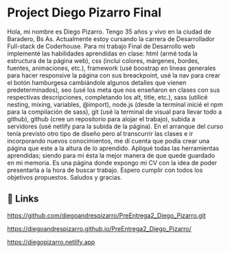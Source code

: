 # Project Diego Pizarro Final

Hola, mi nombre es Diego Pizarro. Tengo 35 años y vivo en la ciudad de Baradero, Bs As. Actualmente estoy cursando la carrera de Desarrollador Full-stack de Coderhouse.
Para mi trabajo Final de Desarrollo web implementé las habilidades aprendidas en clase: html (armé toda la estructura de la página web), css (incluí colores, márgenes, bordes, fuentes, animaciones, etc.), framework (usé boostrap en líneas generales para hacer responsive la página con sus breackpoint, usé la nav para crear el botón hamburgesa cambiándole algunos detalles que vienen predeterminados), seo (usé los meta que nos enseñaron en clases con sus respectivas descripciones, completando los alt, title, etc.), sass (utilicé nesting, mixing, variables, @import), node.js (desde la terminal inicié el npm para la compilación de sass), git (usé la terminal de visual para llevar todo a github), github (cree un repositorio para alojar el trabajo), subida a servidores (usé netlify para la subida de la página). 
En el arranque del curso tenía previsto otro tipo de diseño pero al transcurrir las clases e ir incorporando nuevos conocimientos, me dí cuenta que podía crear una página que este a la altura de lo aprendido. Apliqué todas las herramientas aprendidas; siendo para mi ésta la mejor manera de que quede guardado en mi memoria. Es una página donde expongo mi CV con la idea de poder presentarla a la hora de buscar trabajo. Espero cumplir con todos los objetivos propuestos.
Saludos y gracias.

## 🔗 Links

https://github.com/diegoandrespizarro/PreEntrega2_Diego_Pizarro.git

https://diegoandrespizarro.github.io/PreEntrega2_Diego_Pizarro/

https://diegopizarro.netlify.app









